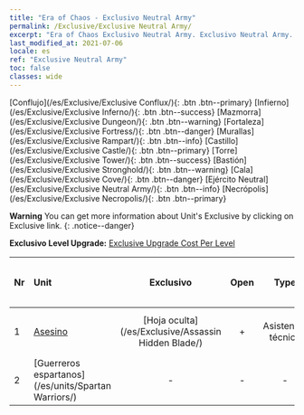 ```yaml
---
title: "Era of Chaos - Exclusivo Neutral Army"
permalink: /Exclusive/Exclusive Neutral Army/
excerpt: "Era of Chaos Exclusivo Neutral Army. Exclusivo Neutral Army. List of Exclusivo Neutral Army in Era of Chaos"
last_modified_at: 2021-07-06
locale: es
ref: "Exclusive Neutral Army"
toc: false
classes: wide
---
```

 [Conflujo](/es/Exclusive/Exclusive Conflux/){: .btn .btn--primary} [Infierno](/es/Exclusive/Exclusive Inferno/){: .btn .btn--success} [Mazmorra](/es/Exclusive/Exclusive Dungeon/){: .btn .btn--warning} [Fortaleza](/es/Exclusive/Exclusive Fortress/){: .btn .btn--danger} [Murallas](/es/Exclusive/Exclusive Rampart/){: .btn .btn--info} [Castillo](/es/Exclusive/Exclusive Castle/){: .btn .btn--primary} [Torre](/es/Exclusive/Exclusive Tower/){: .btn .btn--success} [Bastión](/es/Exclusive/Exclusive Stronghold/){: .btn .btn--warning} [Cala](/es/Exclusive/Exclusive Cove/){: .btn .btn--danger} [Ejército Neutral](/es/Exclusive/Exclusive Neutral Army/){: .btn .btn--info} [Necrópolis](/es/Exclusive/Exclusive Necropolis/){: .btn .btn--primary} 

**Warning** You can get more information about Unit's Exclusive by clicking on Exclusive link. 
{: .notice--danger}

 **Exclusivo Level Upgrade:** [Exclusive Upgrade Cost Per Level](/Exclusive/ExclusiveUpgradeCostPerLevel/)

  | Nr |         Unit        | Exclusivo | Open  |    Type   |  Item to Rank UP      |  Aspecto   |
  |:---|:--------------------|:-------------:|:-----:|:---------:|:---------------------:|:-------:|
  | 1  | [Asesino](/es/units/Assassin/) | [Hoja oculta](/es/Exclusive/Assassin Hidden Blade/) | + | Asistencia técnica | [Ficha de Hoja oculta](/es/Items/con_2200/) | [Aspecto Especial de Hoja oculta](/es/Items/con_2199/) |
  | 2  | [Guerreros espartanos](/es/units/Spartan Warriors/) | - | - | - | none | none |
